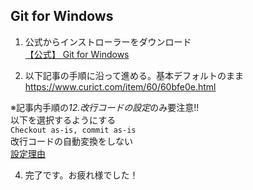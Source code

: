 ## Git for Windows

1. 公式からインストローラーをダウンロード  
[【公式】 Git for Windows](https://gitforwindows.org/)

2. 以下記事の手順に沿って進める。基本デフォルトのまま  
https://www.curict.com/item/60/60bfe0e.html  

※記事内手順の*12.改行コードの設定*のみ要注意!!  
以下を選択するようにする  
`Checkout as-is, commit as-is`  
改行コードの自動変換をしない  
[設定理由](https://qiita.com/uggds/items/00a1974ec4f115616580)  

4. 完了です。お疲れ様でした！
